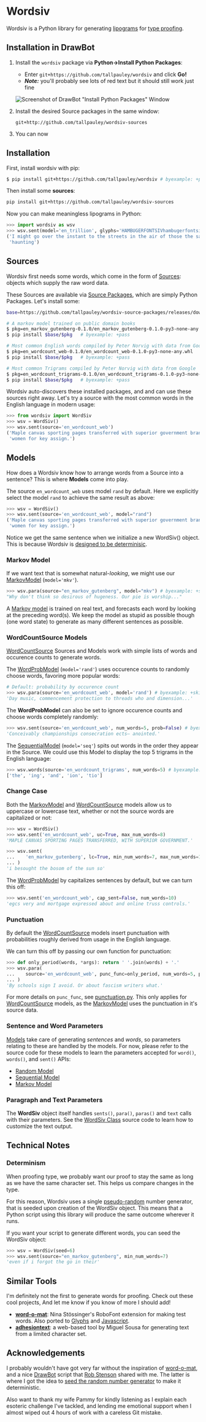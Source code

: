 
# Wordsiv

Wordsiv is a Python library for generating [lipograms](https://en.wikipedia.org/wiki/Lipogram) for [type proofing](https://ohnotype.co/blog/proof-it).


## Installation in DrawBot

1. Install the `wordsiv` package via **Python->Install Python Packages**:
     - Enter ```git+https://github.com/tallpauley/wordsiv``` and click **Go!**
     - ***Note:*** you'll probably see lots of red text but it
       should still work just fine

    ![Screenshot of DrawBot "Install Python
    Packages" Window](docs/images/drawbot-install.jpg)

2. Install the desired Source packages in the same window:

    ```git+http://github.com/tallpauley/wordsiv-sources```

3. You can now 


## Installation

First, install wordsiv with pip:

```bash
$ pip install git+https://github.com/tallpauley/wordsiv # byexample: +pass
```

Then install some **sources**:

```bash
pip install git+https://github.com/tallpauley/wordsiv-sources
```

Now you can make meaningless lipograms in Python:

```python
>>> import wordsiv as wsv
>>> wsv.sent(model='en_trillion', glyphs='HAMBUGERFONTSIVhambugerfontsiv.,')
('I might go over the instant to the streets in the air of those the same be '
 'haunting')
```

## Sources

Wordsiv first needs some words, which come in the form of
[Sources](https://github.com/tallpauley/wordsiv/blob/main/wordsiv/source.py):
objects which supply the raw word data.

These Sources are available via [Source
Packages](https://github.com/tallpauley/wordsiv-source-packages), which are
simply Python Packages. Let's install some:

```bash
base=https://github.com/tallpauley/wordsiv-source-packages/releases/download

# A markov model trained on public domain books
$ pkg=en_markov_gutenberg-0.1.0/en_markov_gutenberg-0.1.0-py3-none-any.whl
$ pip install $base/$pkg   # byexample: +pass

# Most common English words compiled by Peter Norvig with data from Google
$ pkg=en_wordcount_web-0.1.0/en_wordcount_web-0.1.0-py3-none-any.whl
$ pip install $base/$pkg   # byexample: +pass

# Most common Trigrams compiled by Peter Norvig with data from Google
$ pkg=en_wordcount_trigrams-0.1.0/en_wordcount_trigrams-0.1.0-py3-none-any.whl
$ pip install $base/$pkg   # byexample: +pass
```

Wordsiv auto-discovers these installed packages, and and can use these sources
right away. Let's try a source with the most common words in the English
language in modern usage:

```python
>>> from wordsiv import WordSiv
>>> wsv = WordSiv()
>>> wsv.sent(source='en_wordcount_web')
('Maple canvas sporting pages transferred with superior government brand with '
 'women for key assign.')
```

## Models

How does a Wordsiv know how to arrange words from a Source into a sentence? This
is where **Models** come into play.

The source `en_wordcount_web` uses model `rand` by default. Here we explicitly
select the model `rand` to achieve the same result as above:

```python
>>> wsv = WordSiv()
>>> wsv.sent(source='en_wordcount_web', model="rand")
('Maple canvas sporting pages transferred with superior government brand with '
 'women for key assign.')
```

Notice we get the same sentence when we initialize a new WordSiv() object. This
is because Wordsiv is [designed to be determinisic](#determinism).

### Markov Model

If we want text that is somewhat natural-*looking*, we might use our
[MarkovModel][markov-model] (`model='mkv'`).

```python
>>> wsv.para(source="en_markov_gutenberg", model="mkv") # byexample: +skip
"Why don't think so desirous of hugeness. Our pie is worship..."
```

A [Markov model](https://en.wikipedia.org/wiki/Markov_model) is trained on real
text, and forecasts each word by looking at the preceding word(s). We keep the
model as stupid as possible though (one word state) to generate as many
different sentences as possible.

### WordCountSource Models

[WordCountSource][wordcount-model] Sources and Models work with simple lists of words
and occurence counts to generate words.

The [WordProbModel][random-model] (`model='rand'`) uses occurence counts to
randomly choose words, favoring more popular words:

```python
# Default: probability by occurence count
>>> wsv.para(source='en_wordcount_web', model='rand') # byexample: +skip
'Day music, commencement protection to threads who and dimension...'
```

The **WordProbModel** can also be set to ignore occurence counts and choose words
completely randomly:

```python
>>> wsv.sent(source='en_wordcount_web', num_words=5, prob=False) # byexample: +skip
'Conceivably championships consecration ects— anointed.'
```

The [SequentialModel][sequential-model] (`model='seq'`) spits out words in the
order they appear in the Source. We could use this Model to display the top 5
trigrams in the English language:

```python
>>> wsv.words(source='en_wordcount_trigrams', num_words=5) # byexample: +skip
['the', 'ing', 'and', 'ion', 'tio']
```


### Change Case

Both the [MarkovModel][markov-model] and [WordCountSource][wordcount-model] models
allow us to uppercase or lowercase text, whether or not the source words are
capitalized or not:

```python
>>> wsv = WordSiv()
>>> wsv.sent('en_wordcount_web', uc=True, max_num_words=8)
'MAPLE CANVAS SPORTING PAGES TRANSFERRED, WITH SUPERIOR GOVERNMENT.'

>>> wsv.sent(
...    'en_markov_gutenberg', lc=True, min_num_words=7, max_num_words=10
... )
'i besought the bosom of the sun so'
```

The [WordProbModel][random-model] by capitalizes sentences by default, but we can
turn this off:

```python
>>> wsv.sent('en_wordcount_web', cap_sent=False, num_words=10)
'egcs very and mortgage expressed about and online truss controls.'
```

### Punctuation

By default the [WordCountSource][wordcount-model] models insert punctuation with
probabilities roughly derived from usage in the English language.

We can turn this off by passing our own function for punctuation:

```python
>>> def only_period(words, *args): return ' '.join(words) + '.'
>>> wsv.para(
...    source='en_wordcount_web', punc_func=only_period, num_words=5, para_len=2
... )
'By schools sign I avoid. Or about fascism writers what.'
```

For more details on `punc_func`, see [punctuation.py](./wordsiv/punctuation.py).
This only applies for [WordCountSource][wordcount-model] models, as the
[MarkovModel][markov-model] uses the punctuation in it's source data.

### Sentence and Word Parameters

[Models](#models) take care of generating *sentences* and *words*, so parameters
relating to these are handled by the models. For now, please refer to the source
code for these models to learn the parameters accepted for `word()`, `words()`,
and `sent()` APIs:

- [Random Model][random-model]
- [Sequential Model][sequential-model]
- [Markov Model][markov-model]

### Paragraph and Text Parameters

The **WordSiv** object itself handles `sents()`, `para()`,
`paras()` and `text` calls with their parameters. See the [WordSiv
Class][wordsiv-object] source code to learn how to customize the text output.

## Technical Notes

### Determinism

When proofing type, we probably want our proof to stay the same as long as we
have the same character set. This helps us compare changes in the type.

For this reason, Wordsiv uses a single
[pseudo-random](https://docs.python.org/3/library/random.html) number generator,
that is seeded upon creation of the WordSiv object. This means that a Python
script using this library will produce the same outcome wherever it runs.

If you want your script to generate different words, you can seed the WordSiv
object:

```python
>>> wsv = WordSiv(seed=6)
>>> wsv.sent(source="en_markov_gutenberg", min_num_words=7)
'even if i forgot the go in their'
```

## Similar Tools

I'm definitely not the first to generate words for proofing. Check out these
cool projects, And let me know if you know of more I should add!

- **[word-o-mat][word-o-mat]**: Nina
  Stössinger's RoboFont extension for making test words. Also ported to
  [Glyphs](https://github.com/schriftgestalt/word-o-mat) and
  [Javascript](https://github.com/kennethormandy/word-o-mat).
- **[adhesiontext](https://adhesiontext.com)**: a web-based tool by Miguel Sousa
  for generating text from a limited character set.

## Acknowledgements

I probably wouldn't have got very far without the inspiration of [word-o-mat],
and a nice [DrawBot](https://www.drawbot.com/) script that [Rob
Stenson](https://robstenson.com/) shared with me. The latter is where I got the
idea to [seed the random number generator](#determinism) to make it
deterministic.

Also want to thank my wife Pammy for kindly listening as I explain each
esoteric challenge I've tackled, and lending me emotional support when I almost
wiped out 4 hours of work with a careless Git mistake.

[markov-model]: https://github.com/tallpauley/wordsiv/blob/main/wordsiv/algorithms/markov.py#L46
[wordcount-model]: https://github.com/tallpauley/wordsiv/blob/main/wordsiv/algorithms/wordcount.py#L108
[random-model]: https://github.com/tallpauley/wordsiv/blob/main/wordsiv/algorithms/wordcount.py#L108
[sequential-model]: https://github.com/tallpauley/wordsiv/blob/main/wordsiv/algorithms/wordcount.py#L249
[word-o-mat]: https://github.com/ninastoessinger/word-o-mat
[wordsiv-object]: https://github.com/tallpauley/wordsiv/blob/main/wordsiv/__init__.py#L132
[drawbot]: https://www.drawbot.com
[releases]: https://github.com/tallpauley/wordsiv-source-packages/releases
[source-packages]: https://github.com/tallpauley/wordsiv-source-packages
